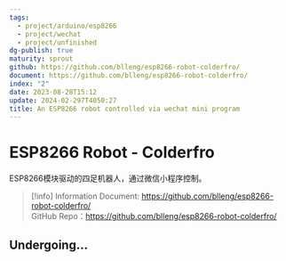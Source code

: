 ```yaml
---
tags:
  - project/arduino/esp8266
  - project/wechat
  - project/unfinished
dg-publish: true
maturity: sprout
github: https://github.com/blleng/esp8266-robot-colderfro/
document: https://github.com/blleng/esp8266-robot-colderfro/
index: "2"
date: 2023-08-28T15:12
update: 2024-02-297T4050:27
title: An ESP8266 robot controlled via wechat mini program
---
```


# ESP8266 Robot - Colderfro
ESP8266模块驱动的四足机器人，通过微信小程序控制。
>[!info] Information
>Document: https://github.com/blleng/esp8266-robot-colderfro/  
>GitHub Repo：https://github.com/blleng/esp8266-robot-colderfro/

## Undergoing...

